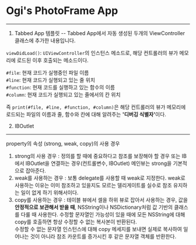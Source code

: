 # Ogi's PhotoFrame App
---

1. Tabbed App 템플릿
--
Tabbed App에서 자동 생성된 두개의 ViewController 클래스에 추가한 내용입니다.

```viewDidLoad()```: ```UIViewController```의 인스턴스 메소드로, 해당 컨트롤러의 뷰가 메모리에 로드된 이후 호출되는 메소드이다.

```#file```: 현재 코드가 실행중인 파일 이름 <br>
```#line```: 현재 코드가 실행되고 있는 줄 위치 <br>
```#function```: 현재 코드를 실행하고 있는 함수의 이름 <br>
```#column```: 현재 코드가 실행되고 있는 줄에서의 칸 위치<br>

즉  ```print(#file, #line, #function, #column)```은 해당 컨트롤러의 뷰가 메모리에 로드되는 파일의 이름과 줄, 함수와 칸에 대해 알려주는 <b>'디버깅 식별자'</b>이다.


2. IBOutlet
---
property의 속성 (strong, weak, copy)의 사용 경우
1. strong의 사용 경우 
: 정의를 할 때에 중요하다고 참조를 보장해야 할 경우 또는 IB에서 IBOutlet을 연결하는 경우(컨트롤변수, IBOutlet) 메인뷰는 strong을 기본적으로 잡아준다.
2. weak를 사용하는 경우
: 보통 delegate를 사용할 때 weak로 지정한다. weak로 사용하는 이유는 이미 참조하고 있을지도 모르는 델리게이트를 실수로 참조 유지하는 일이 없게 하기 위해서이다.
3. copy를 사용하는 경우 
: 테이블 뷰에서 셀을 하위 뷰로 잡아서 사용하는 경우, 값을 <b>안정적으로 보관해서 받을 때</b>, NSString이나 NSDictionary처럼 값 기반의 클래스를 다룰 때 사용한다.
수정할 문자열인 가능성이 있을 때에 모든 NSString에 대해 copy를 호출하면 항상 수정할 수 없는 복사본이 반환된다.  
수정할 수 없는 문자열 인스턴스에 대해 copy 메세지를 보내면 실제로 복사하여 일어나는 것이 아니라 참조 카운트를 증가시킨 후 같은 문자열 객체를 반환한다.
